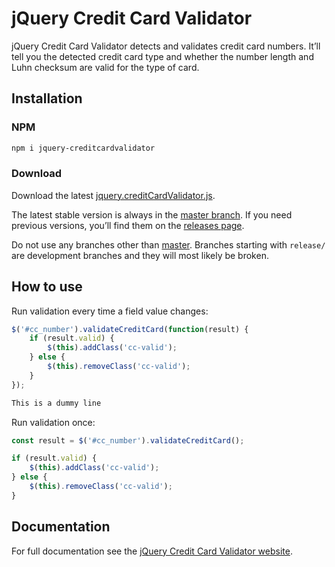# jQuery Credit Card Validator

jQuery Credit Card Validator detects and validates credit card numbers. It’ll tell you the detected credit card type and whether the number length and Luhn checksum are valid for the type of card.

## Installation

### NPM

```bash
npm i jquery-creditcardvalidator
```

### Download

Download the latest [jquery.creditCardValidator.js](https://raw.githubusercontent.com/PawelDecowski/jquery-creditcardvalidator/master/jquery.creditCardValidator.js).

The latest stable version is always in the [master branch](https://github.com/PawelDecowski/jquery-creditcardvalidator/tree/master). If you need previous versions, you’ll find them on the [releases page](https://github.com/PawelDecowski/jquery-creditcardvalidator/releases).

Do not use any branches other than [master](https://github.com/PawelDecowski/jquery-creditcardvalidator/tree/master). Branches starting with `release/` are development branches and they will most likely be broken.

## How to use

Run validation every time a field value changes:

```js
$('#cc_number').validateCreditCard(function(result) {
    if (result.valid) {
        $(this).addClass('cc-valid');
    } else {
        $(this).removeClass('cc-valid');
    }
});

This is a dummy line
```

Run validation once:

```js
const result = $('#cc_number').validateCreditCard();

if (result.valid) {
    $(this).addClass('cc-valid');
} else {
    $(this).removeClass('cc-valid');
}
```

## Documentation

For full documentation see the [jQuery Credit Card Validator website](http://jquerycreditcardvalidator.com/).
